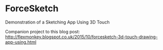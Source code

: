 # ForceSketch
Demonstration of a Sketching App Using 3D Touch

Companion project to this blog post: http://flexmonkey.blogspot.co.uk/2015/10/forcesketch-3d-touch-drawing-app-using.html
